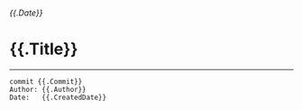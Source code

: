###### {{.Date}}

# {{.Title}}

---

```
commit {{.Commit}}
Author: {{.Author}}
Date:   {{.CreatedDate}}


```
